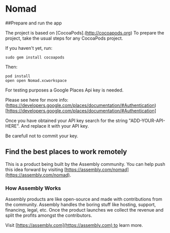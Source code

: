 # Nomad

##Prepare and run the app

The project is based on [CocoaPods].(http://cocoapods.org) To prepare the project, take the usual steps for any CocoaPods project.

If you haven't yet, run:
```shell
sudo gem install cocoapods
````

Then:
```shell
pod install
open open Nomad.xcworkspace
```

For testing purposes a Google Places Api key is needed.

Please see here for more info: (https://developers.google.com/places/documentation/#Authentication)[https://developers.google.com/places/documentation/#Authentication]

Once you have obtained your API key search for the string "ADD-YOUR-API-HERE". And replace it with your API key.

Be carefull not to commit your key.

## Find the best places to work remotely

This is a product being built by the Assembly community. You can help push this idea forward by visiting [https://assembly.com/nomad](https://assembly.com/nomad).

### How Assembly Works

Assembly products are like open-source and made with contributions from the community. Assembly handles the boring stuff like hosting, support, financing, legal, etc. Once the product launches we collect the revenue and split the profits amongst the contributors.

Visit [https://assembly.com](https://assembly.com) to learn more.
